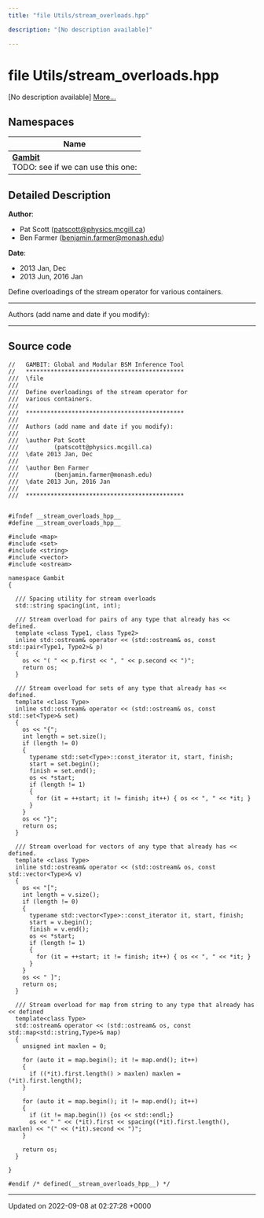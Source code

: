 ```yaml
---
title: "file Utils/stream_overloads.hpp"

description: "[No description available]"

---
```


# file Utils/stream_overloads.hpp

[No description available] [More...](#detailed-description)

## Namespaces

| Name           |
| -------------- |
| **[Gambit](/documentation/code/namespaces/namespacegambit/)** <br>TODO: see if we can use this one:  |

## Detailed Description


**Author**: 

  * Pat Scott ([patscott@physics.mcgill.ca](mailto:patscott@physics.mcgill.ca)) 
  * Ben Farmer ([benjamin.farmer@monash.edu](mailto:benjamin.farmer@monash.edu)) 


**Date**: 

  * 2013 Jan, Dec
  * 2013 Jun, 2016 Jan


Define overloadings of the stream operator for various containers.



------------------

Authors (add name and date if you modify):



------------------




## Source code

```
//   GAMBIT: Global and Modular BSM Inference Tool
//   *********************************************
///  \file
///
///  Define overloadings of the stream operator for
///  various containers.
///
///  *********************************************
///
///  Authors (add name and date if you modify):
///
///  \author Pat Scott
///          (patscott@physics.mcgill.ca)
///  \date 2013 Jan, Dec
///
///  \author Ben Farmer
///          (benjamin.farmer@monash.edu)
///  \date 2013 Jun, 2016 Jan
///
///  *********************************************


#ifndef __stream_overloads_hpp__
#define __stream_overloads_hpp__

#include <map>
#include <set>
#include <string>
#include <vector>
#include <ostream>

namespace Gambit
{

  /// Spacing utility for stream overloads
  std::string spacing(int, int);

  /// Stream overload for pairs of any type that already has << defined.
  template <class Type1, class Type2>
  inline std::ostream& operator << (std::ostream& os, const std::pair<Type1, Type2>& p)
  {
    os << "( " << p.first << ", " << p.second << ")";
    return os;
  }

  /// Stream overload for sets of any type that already has << defined.
  template <class Type>
  inline std::ostream& operator << (std::ostream& os, const std::set<Type>& set)
  {
    os << "{";
    int length = set.size();
    if (length != 0)
    {
      typename std::set<Type>::const_iterator it, start, finish;
      start = set.begin();
      finish = set.end();
      os << *start;
      if (length != 1)
      {
        for (it = ++start; it != finish; it++) { os << ", " << *it; }
      }
    }
    os << "}";
    return os;
  }

  /// Stream overload for vectors of any type that already has << defined.
  template <class Type>
  inline std::ostream& operator << (std::ostream& os, const std::vector<Type>& v)
  {
    os << "[";
    int length = v.size();
    if (length != 0)
    {
      typename std::vector<Type>::const_iterator it, start, finish;
      start = v.begin();
      finish = v.end();
      os << *start;
      if (length != 1)
      {
        for (it = ++start; it != finish; it++) { os << ", " << *it; }
      }
    }
    os << " ]";
    return os;
  }

  /// Stream overload for map from string to any type that already has << defined
  template<class Type>
  std::ostream& operator << (std::ostream& os, const std::map<std::string,Type>& map)
  {
    unsigned int maxlen = 0;

    for (auto it = map.begin(); it != map.end(); it++)
    {
      if ((*it).first.length() > maxlen) maxlen = (*it).first.length();
    }

    for (auto it = map.begin(); it != map.end(); it++)
    {
      if (it != map.begin()) {os << std::endl;}
      os << " " << (*it).first << spacing((*it).first.length(), maxlen) << "(" << (*it).second << ")";
    }

    return os;
  }

}

#endif /* defined(__stream_overloads_hpp__) */
```


-------------------------------

Updated on 2022-09-08 at 02:27:28 +0000
